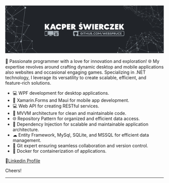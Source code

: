 ![.NET Desktop and Mobile application](https://github.com/WebSpruce/WebSpruce/blob/main/linkedin_banner.jpg?raw=true)

🚀 Passionate programmer with a love for innovation and exploration! 🌐 My expertise revolves around crafting dynamic desktop and mobile applications also websites and occasional engaging games. Specializing in .NET technology, I leverage its versatility to create scalable, efficient, and feature-rich solutions.
  
- 💻 WPF development for desktop applications.
- 📱 Xamarin.Forms and Maui for mobile app development.
- 💻 Web API for creating RESTful services.
- 🧰 MVVM architecture for clean and maintainable code.
- 🌐 Repository Pattern for organized and efficient data access.
- 🔄 Dependency Injection for scalable and maintainable application architecture.
- ☁  Entity Framework, MySql, SQLite, and MSSQL for efficient data management.
- 🔧 Git expert ensuring seamless collaboration and version control.
- 🐳 Docker for containerization of applications.
  
🔵<a href="https://www.linkedin.com/in/kacper-%C5%9Bwierczek" target="_BLANK">Linkedin Profile</a>

Cheers!
<hr>
